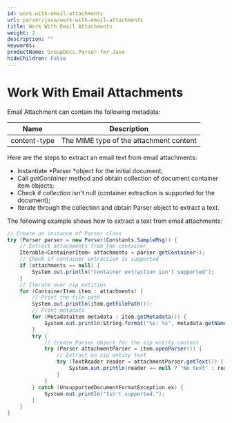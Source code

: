 ```yaml
---
id: work-with-email-attachments
url: parser/java/work-with-email-attachments
title: Work With Email Attachments
weight: 2
description: ""
keywords: 
productName: GroupDocs.Parser for Java
hideChildren: False
---
```

# Work With Email Attachments

Email Attachment can contain the following metadata:

| Name | Description |
| --- | --- |
| content-type | The MIME type of the attachment content |

Here are the steps to extract an email text from email attachments:

*   Instantiate *Parser *object for the initial document;
*   Call *getContainer* method and obtain collection of document container item objects;
*   Check if *collection* isn't null (container extraction is supported for the document);
*   Iterate through the collection and obtain Parser object to extract a text.

The following example shows how to extract a text from email attachments:

```csharp
// Create an instance of Parser class
try (Parser parser = new Parser(Constants.SampleMsg)) {
    // Extract attachments from the container
    Iterable<ContainerItem> attachments = parser.getContainer();
    // Check if container extraction is supported
    if (attachments == null) {
        System.out.println("Container extraction isn't supported");
    }
    // Iterate over zip entities
    for (ContainerItem item : attachments) {
        // Print the file path
        System.out.println(item.getFilePath());
        // Print metadata
        for (MetadataItem metadata : item.getMetadata()) {
            System.out.println(String.format("%s: %s", metadata.getName(), metadata.getValue()));
        }
        try {
            // Create Parser object for the zip entity content
            try (Parser attachmentParser = item.openParser()) {
                // Extract an zip entity text
                try (TextReader reader = attachmentParser.getText()) {
                    System.out.println(reader == null ? "No text" : reader.readToEnd());
                }
            }
        } catch (UnsupportedDocumentFormatException ex) {
            System.out.println("Isn't supported.");
        }
    }
}
```
